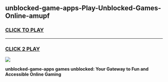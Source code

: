 
## unblocked-game-apps-Play-Unblocked-Games-Online-amupf
<h3>
<a href="https://premium76.site?title=unblocked-game-apps&ref=25A">CLICK TO PLAY</a></h3>
<hr>

<h3>
<a href="https://premium76.site?title=unblocked-game-apps&ref=25A">CLICK 2 PLAY</a>
  
</h3>

<a href="https://premium76.site?title=unblocked-game-apps&ref=25A"><img src="https://clearcache.store/games.png"></a>


**unblocked-game-apps games unblocked: Your Gateway to Fun and Accessible Online Gaming**

